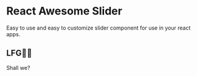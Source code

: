 # React Awesome Slider

Easy to use and easy to customize slider component for use in your react apps.

## LFG🚀🚀

Shall we?
